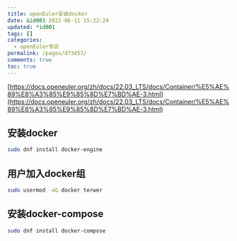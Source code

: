 ```yaml
---
title: openEuler安装docker
date: &id001 2022-06-11 15:22:24
updated: *id001
tags: []
categories:
  - openEuler专区
permalink: /pages/d73457/
comments: true
toc: true
---
```

[https://docs.openeuler.org/zh/docs/22.03_LTS/docs/Container/%E5%AE%89%E8%A3%85%E9%85%8D%E7%BD%AE-3.html](https://docs.openeuler.org/zh/docs/22.03_LTS/docs/Container/%E5%AE%89%E8%A3%85%E9%85%8D%E7%BD%AE-3.html)

## 安装docker

```bash
sudo dnf install docker-engine
```

## 用户加入docker组

````bash
sudo usermod -aG docker terwer
````

## 安装docker-compose

```bash
sudo dnf install docker-compose
```